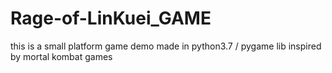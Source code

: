 # Rage-of-LinKuei_GAME
this is a small platform game demo made in python3.7 / pygame lib inspired by mortal kombat games
